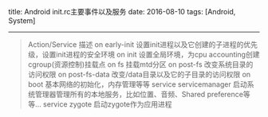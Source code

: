title: Android init.rc主要事件以及服务
date: 2016-08-10
tags: [Android, System]

---

>Action/Service     描述
on early-init     设置init进程以及它创建的子进程的优先级，设置init进程的安全环境
on init     设置全局环境，为cpu accounting创建cgroup(资源控制)挂载点
on fs     挂载mtd分区
on post-fs     改变系统目录的访问权限
on post-fs-data     改变/data目录以及它的子目录的访问权限
on boot     基本网络的初始化，内存管理等等
service servicemanager     启动系统管理器管理所有的本地服务，比如位置、音频、Shared preference等等…
service zygote     启动zygote作为应用进程
